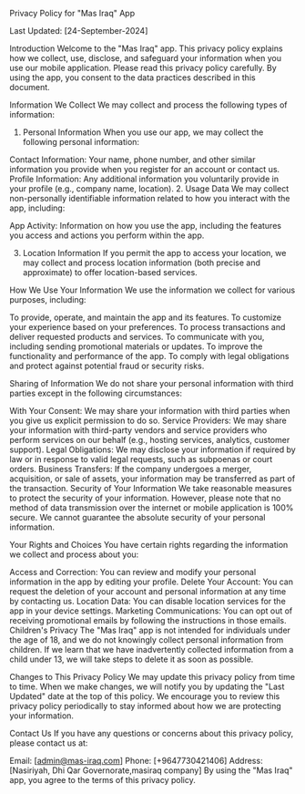 Privacy Policy for "Mas Iraq" App

Last Updated: [24-September-2024]

Introduction
Welcome to the "Mas Iraq" app. This privacy policy explains how we collect, use, disclose, and safeguard your information when you use our mobile application. Please read this privacy policy carefully. By using the app, you consent to the data practices described in this document.

Information We Collect
We may collect and process the following types of information:

1. Personal Information
When you use our app, we may collect the following personal information:

Contact Information: Your name, phone number, and other similar information you provide when you register for an account or contact us.
Profile Information: Any additional information you voluntarily provide in your profile (e.g., company name, location).
2. Usage Data
We may collect non-personally identifiable information related to how you interact with the app, including:

App Activity: Information on how you use the app, including the features you access and actions you perform within the app.

3. Location Information
If you permit the app to access your location, we may collect and process location information (both precise and approximate) to offer location-based services.

How We Use Your Information
We use the information we collect for various purposes, including:

To provide, operate, and maintain the app and its features.
To customize your experience based on your preferences.
To process transactions and deliver requested products and services.
To communicate with you, including sending promotional materials or updates.
To improve the functionality and performance of the app.
To comply with legal obligations and protect against potential fraud or security risks.

Sharing of Information
We do not share your personal information with third parties except in the following circumstances:

With Your Consent: We may share your information with third parties when you give us explicit permission to do so.
Service Providers: We may share your information with third-party vendors and service providers who perform services on our behalf (e.g., hosting services, analytics, customer support).
Legal Obligations: We may disclose your information if required by law or in response to valid legal requests, such as subpoenas or court orders.
Business Transfers: If the company undergoes a merger, acquisition, or sale of assets, your information may be transferred as part of the transaction.
Security of Your Information
We take reasonable measures to protect the security of your information. However, please note that no method of data transmission over the internet or mobile application is 100% secure. We cannot guarantee the absolute security of your personal information.

Your Rights and Choices
You have certain rights regarding the information we collect and process about you:

Access and Correction: You can review and modify your personal information in the app by editing your profile.
Delete Your Account: You can request the deletion of your account and personal information at any time by contacting us.
Location Data: You can disable location services for the app in your device settings.
Marketing Communications: You can opt out of receiving promotional emails by following the instructions in those emails.
Children's Privacy
The "Mas Iraq" app is not intended for individuals under the age of 18, and we do not knowingly collect personal information from children. If we learn that we have inadvertently collected information from a child under 13, we will take steps to delete it as soon as possible.

Changes to This Privacy Policy
We may update this privacy policy from time to time. When we make changes, we will notify you by updating the "Last Updated" date at the top of this policy. We encourage you to review this privacy policy periodically to stay informed about how we are protecting your information.

Contact Us
If you have any questions or concerns about this privacy policy, please contact us at:

Email: [admin@mas-iraq.com]
Phone: [+9647730421406]
Address: [Nasiriyah, Dhi Qar Governorate,masiraq company]
By using the "Mas Iraq" app, you agree to the terms of this privacy policy.
